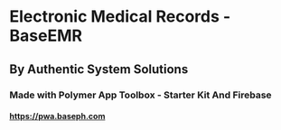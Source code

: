 # Electronic Medical Records - BaseEMR
## By Authentic System Solutions
### Made with Polymer App Toolbox - Starter Kit And Firebase
#### https://pwa.baseph.com